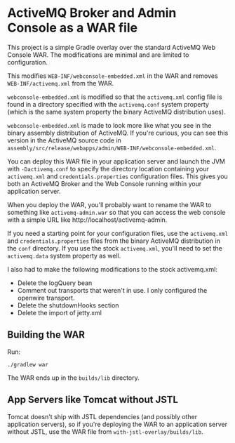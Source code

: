 # ActiveMQ Broker and Admin Console as a WAR file

This project is a simple Gradle overlay over the standard ActiveMQ Web
Console WAR.  The modifications are minimal and are limited to
configuration.

This modifies `WEB-INF/webconsole-embedded.xml` in the WAR and removes
`WEB-INF/activemq.xml` from the WAR.

`webconsole-embedded.xml` is modified so that the `activemq.xml` config file
is found in a directory specified with the `activemq.conf` system property
(which is the same system property the binary ActiveMQ distribution uses).

`webconsole-embedded.xml` is made to look more like what you see in the
binary assembly distribution of ActiveMQ.  If you're curious, you can see
this version in the ActiveMQ source code in
`assembly/src/release/webapps/admin/WEB-INF/webconsole-embedded.xml`.

You can deploy this WAR file in your application server and launch the JVM
with `-Dactivemq.conf` to specify the directory location containing your
`activemq.xml` and `credentials.properties` configuration files.  This gives
you both an ActiveMQ Broker and the Web Console running within your
application server.

When you deploy the WAR, you'll probably want to rename the WAR to something
like `activemq-admin.war` so that you can access the web console with a
simple URL like http://localhost/activemq-admin.

If you need a starting point for your configuration files, use the
`activemq.xml` and `credentials.properties` files from the binary ActiveMQ
distribution in the `conf` directory.  If you use the stock `activemq.xml`,
you'll need to set the `activemq.data` system property as well.

I also had to make the following modifications to the stock activemq.xml:
* Delete the logQuery bean
* Comment out transports that weren't in use.  I only configured the
openwire transport.
* Delete the shutdownHooks section
* Delete the import of jetty.xml

## Building the WAR

Run:
```
./gradlew war
```

The WAR ends up in the `builds/lib` directory.

## App Servers like Tomcat without JSTL

Tomcat doesn't ship with JSTL dependencies (and possibly other application
servers), so if you're deploying the WAR to an application server without
JSTL, use the WAR file from `with-jstl-overlay/builds/lib`.
